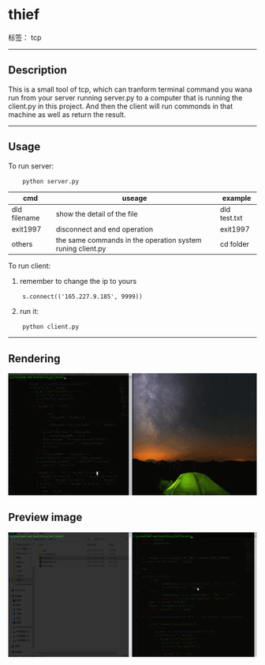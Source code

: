 # thief

标签： tcp 


----------
## Description ##
This is a small tool of tcp, which can tranform terminal command you wana run from your server running server.py to a computer that is running the client.py in this project. And then the client will run commonds in that machine as well as return the result.


----------
## Usage ##
To run server:
```
    python server.py
```    

cmd | useage | example
--- | ------ | -------
dld filename | show the detail of the file | dld test.txt
exit1997 | disconnect and end operation | exit1997
others | the same commands in the operation system runing client.py | cd folder

To run client:

 1. remember to change the ip to yours
```
    s.connect(('165.227.9.185', 9999))
```
 2. run it:
```
    python client.py
```
----------

## Rendering ##
![rendering][1]

## Preview image ##
![preview][2]


  [1]: https://github.com/gzm1997/thief/blob/master/screenshots/thief.gif?raw=true
  [2]: https://github.com/gzm1997/thief/blob/master/screenshots/pre_image.gif?raw=true
